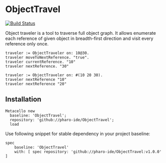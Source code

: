 # ObjectTravel
[![Build Status](https://travis-ci.org/pharo-ide/ObjectTravel.svg?branch=master)](https://travis-ci.org/pharo-ide/ObjectTravel)

Object traveler is a tool to traverse full object graph. It allows enumerate each reference of given object in breadth-first direction and visit every reference only once.

```Smalltalk
traveler := ObjectTraveler on: 10@30.
traveler moveToNextReference. "true".
traveler currentReference. "10"
traveler nextReference. "30"
```
```Smalltalk
traveler := ObjectTraveler on: #(10 20 30).
traveler nextReference "10"
traveler nextReference "20"
```
## Installation
```Smalltalk
Metacello new
  baseline: 'ObjectTravel';
  repository: 'github://pharo-ide/ObjectTravel';
  load
```
Use following snippet for stable dependency in your project baseline:
```Smalltalk
spec
    baseline: 'ObjectTravel'
    with: [ spec repository: 'github://pharo-ide/ObjectTravel:v1.0.0' ]
```
